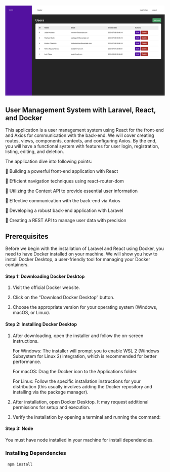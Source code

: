 ![User Management System with Laravel, React, and Docker](./public/print-app.png)

## User Management System with Laravel, React, and Docker

This application is a user management system using React for the front-end and Axios for communication with the back-end. We will cover creating routes, views, components, contexts, and configuring Axios. By the end, you will have a functional system with features for user login, registration, listing, editing, and deletion.

The application dive into following points: 

📌 Building a powerful front-end application with React

📌 Efficient navigation techniques using react-router-dom

📌 Utilizing the Context API to provide essential user information

📌 Effective communication with the back-end via Axios

📌 Developing a robust back-end application with Laravel

📌 Creating a REST API to manage user data with precision

## Prerequisites

Before we begin with the installation of Laravel and React using Docker, you need to have Docker installed on your machine. We will show you how to install Docker Desktop, a user-friendly tool for managing your Docker containers.

#### Step 1: Downloading Docker Desktop

1. Visit the official Docker website.

2. Click on the “Download Docker Desktop” button.

3. Choose the appropriate version for your operating system (Windows, macOS, or Linux).

#### Step 2: Installing Docker Desktop

1. After downloading, open the installer and follow the on-screen instructions.

   For Windows: The installer will prompt you to enable WSL 2 (Windows Subsystem for Linux 2) integration, which is recommended for better performance.

   For macOS: Drag the Docker icon to the Applications folder.

   For Linux: Follow the specific installation instructions for your distribution (this usually involves adding the Docker repository and installing via the package manager).

2. After installation, open Docker Desktop. It may request additional permissions for setup and execution.

3. Verify the installation by opening a terminal and running the command:

#### Step 3: Node
You must have node installed in your machine for install dependencies.

### Installing Dependencies

`` 
    npm install
``


